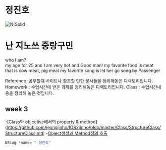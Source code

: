 # 정진호

![N|Solid](https://cldup.com/dTxpPi9lDf.thumb.png)
# 난 지노쓰 중랑구민
who I am?  
my age  for 25 and  I am very hot and Good man!
 my favorite food is meat that is cow meat, pig meat 
 my favorite song is let her go song by Passenger



Reference :공부할떄 사이트나 참조할 만한 문서들을 정리해놓은 디렉토리입니다.
Homework  : 수업시간에 받은 과제를 정리해놓은 디렉토리입니다.
Class     : 수업시간내용을 정리해 놓은 것입니다.




## week 3
   -[Class와 objective에서의 property & method] (https://github.com/jeongjinho/IOS2jinho/blob/master/Class/StructureClass/StructureClass.md)
   -[Object생성과 Method정의,호출](https://github.com/jeongjinho/IOS2jinho/blob/master/Class/ObjectAndMethod.md)


```objective-C 
NSLog *name= " 정진호"






